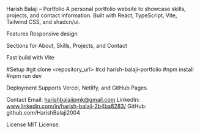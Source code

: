 Harish Balaji – Portfolio
A personal portfolio website to showcase skills, projects, and contact information. Built with React, TypeScript, Vite, Tailwind CSS, and shadcn/ui.

Features
Responsive design

Sections for About, Skills, Projects, and Contact

Fast build with Vite

#Setup
#git clone <repository_url>
#cd harish-balaji-portfolio
#npm install
#npm run dev


Deployment
Supports Vercel, Netlify, and GitHub Pages.

Contact
Email: harishbalajipmk@gmail.com
LinkedIn: www.linkedin.com/in/harish-balaji-2b4ba8283/
GitHub: github.com/HarishBalaji2004

License
MIT License.
